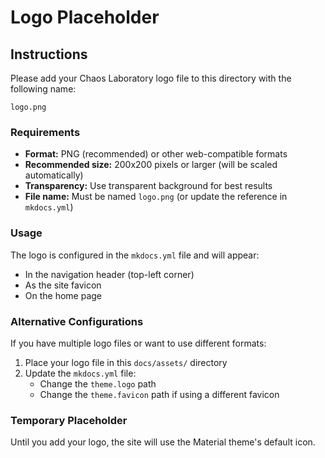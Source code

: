 # Logo Placeholder

## Instructions

Please add your Chaos Laboratory logo file to this directory with the following name:

```
logo.png
```

### Requirements

- **Format:** PNG (recommended) or other web-compatible formats
- **Recommended size:** 200x200 pixels or larger (will be scaled automatically)
- **Transparency:** Use transparent background for best results
- **File name:** Must be named `logo.png` (or update the reference in `mkdocs.yml`)

### Usage

The logo is configured in the `mkdocs.yml` file and will appear:

- In the navigation header (top-left corner)
- As the site favicon
- On the home page

### Alternative Configurations

If you have multiple logo files or want to use different formats:

1. Place your logo file in this `docs/assets/` directory
2. Update the `mkdocs.yml` file:
   - Change the `theme.logo` path
   - Change the `theme.favicon` path if using a different favicon

### Temporary Placeholder

Until you add your logo, the site will use the Material theme's default icon.
